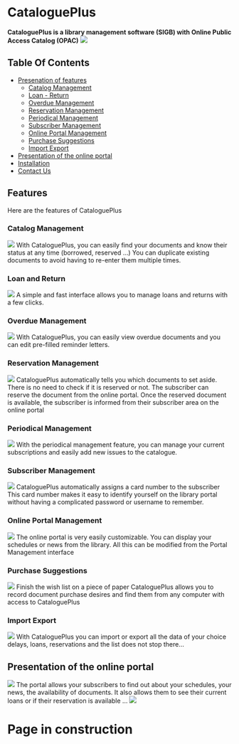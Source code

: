 # CataloguePlus
**CataloguePlus is a library management software (SIGB) with Online Public Access Catalog (OPAC)**
![](https://raw.githubusercontent.com/ludovic-ggn/CataloguePlus/main/Project%20picture/capture%20cataloge%20et%20espace%20admin.png)
## Table Of Contents
 - [Presenation of features](#Presentationoffeatures)
   - [Catalog Management](#-CatalogManagement)
   - [Loan - Return](#-LoanReturn)
   - [Overdue Management](#-OverdueManagement)
   - [Reservation Management](#-ReservationManagement)
   - [Periodical Management](#-PeriodicalManagement)
   - [Subscriber Management](#-SubscriberManagement)
   - [Online Portal Management](#-OnlinePortalManagement)
   - [Purchase Suggestions](#-PurchaseSuggestions)
   - [Import Export](#-importexport)
 - [Presentation of the online portal](#Presentationoftheonlineportal)
 - [Installation](#Installation)
 - [Contact Us](#Contact-Us)
## Features
Here are the features of CataloguePlus
### Catalog Management
![](https://raw.githubusercontent.com/ludovic-ggn/CataloguePlus/main/Project%20picture/catalogue.png)
With CataloguePlus, you can easily find your documents and know their status at any time 
(borrowed, reserved …)
You can duplicate existing documents to avoid having to re-enter them multiple times.
### Loan and Return
![](https://raw.githubusercontent.com/ludovic-ggn/CataloguePlus/main/Project%20picture/pret%20et%20retour.png)
A simple and fast interface allows you to manage loans and returns with a few clicks.
### Overdue Management
![](https://raw.githubusercontent.com/ludovic-ggn/CataloguePlus/main/Project%20picture/gestion%20des%20retards.png)
With CataloguePlus, you can easily view overdue documents and you can edit pre-filled reminder 
letters.
### Reservation Management
![](https://raw.githubusercontent.com/ludovic-ggn/CataloguePlus/main/Project%20picture/Reservations.png)
CataloguePlus automatically tells you which documents to set aside.
There is no need to check if it is reserved or not.
The subscriber can reserve the document from the online portal.
Once the reserved document is available, the subscriber is informed from their subscriber area on 
the online portal
### Periodical Management
![](https://raw.githubusercontent.com/ludovic-ggn/CataloguePlus/main/Project%20picture/gestion%20des%20periodiques.png)
With the periodical management feature, you can manage your current subscriptions and easily add 
new issues to the catalogue.
### Subscriber Management
![](https://raw.githubusercontent.com/ludovic-ggn/CataloguePlus/main/Project%20picture/gestion%20des%20abonn%C3%A9s.png)
CataloguePlus automatically assigns a card number to the subscriber
This card number makes it easy to identify yourself on the library portal without having a 
complicated password or username to remember.
### Online Portal Management
![](https://raw.githubusercontent.com/ludovic-ggn/CataloguePlus/main/Project%20picture/gestion%20du%20portail.png)
The online portal is very easily customizable.
You can display your schedules or news from the library.
All this can be modified from the Portal Management interface
### Purchase Suggestions
![](https://raw.githubusercontent.com/ludovic-ggn/CataloguePlus/main/Project%20picture/suggestions%20d'achat.png)
Finish the wish list on a piece of paper
CataloguePlus allows you to record document purchase desires and find them from any computer 
with access to CataloguePlus
### Import Export
![](https://raw.githubusercontent.com/ludovic-ggn/CataloguePlus/main/Project%20picture/Import%20Export.png)
With CataloguePlus you can import or export all the data of your choice delays, loans, reservations 
and the list does not stop there…
## Presentation of the online portal
![](https://raw.githubusercontent.com/ludovic-ggn/CataloguePlus/main/Project%20picture/portail%20general.png)
The portal allows your subscribers to find out about your schedules, your news, the availability of 
documents.
It also allows them to see their current loans or if their reservation is available …
![](https://raw.githubusercontent.com/ludovic-ggn/CataloguePlus/main/Project%20picture/portail%20mon%20compte.png)
# Page in construction
